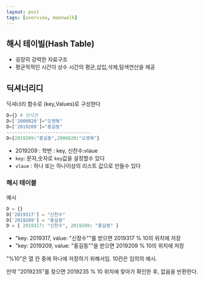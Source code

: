 ```yaml
---
layout: post
tags: [overview, moonwalk]
---
```


## 해시 테이빌(Hash Table)
- 굉장히 강력한 자료구조
- 평균적적인 시간이 상수 시간의 평균,삽입,삭제,탐색연산을 제공
 
## 딕셔너리디
딕셔너리 함수로 (key,Values)로 구성한다
```py
D={} # 빈사전
D=['2000820']="오영복"
D=['2019209']="홍길동"
-------------------------------
D={2019209:"홍길동",2000820:"오영복"}
```
- 2019209 : 학번 : key, 신찬수:vlaue 
- `key`: 문자,숫자로 `key`값을 설정할수 있다
- `vlaue` : 하나 또는 하나이상의 리스트 값으로 만들수 있다

### 해시 테이블

예시
```py
D = {}
D['2019317'] = "신찬수"
D['2019209'] = "홍길동"
D = { 2019317: "신찬수", 2019209: "홍길동" }
```
- "key: 2019317, value: "신창수""를 받으면 2019317 % 10의 위치에 저장
- "key: 2019209, value: "홍길동""을 받으면 2019209 % 10의 위치에 저장

"%10"은 열 칸 중에 하나에 저장하기 위해서임. 10칸은 임의의 예시.

만약 "2019235"를 찾으면 2019235 % 10 위치에 찾아가 확인한 후, 없음을 반환한다.


